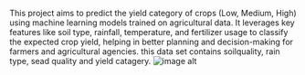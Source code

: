 This project aims to predict the yield category of crops (Low, Medium, High) using machine learning models trained on agricultural data.
It leverages key features like soil type, rainfall, temperature, and fertilizer usage to classify the expected crop yield, helping in better planning and decision-making for farmers and agricultural agencies.
this data set contains soilquality, rain type, sead quality and yield catagery.
![image alt](image_url)
